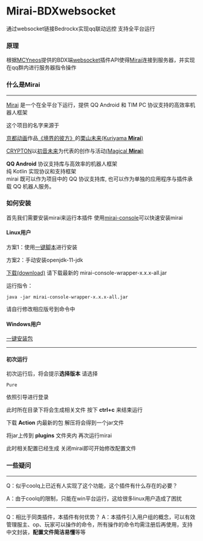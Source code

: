 # Mirai-BDXwebsocket

通过websocket链接Bedrockx实现qq联动远控 支持全平台运行

### 原理

根据[MCYneos](https://github.com/MCYneos)提供的BDX端[websocket](https://github.com/WangYneos/BDXWebSocket)插件API使得[Mirai](https://github.com/mamoe/mirai)连接到服务器，并实现在qq群内进行服务器指令操作

### 什么是Mirai

----

[Mirai](https://github.com/mamoe/mirai) 是一个在全平台下运行，提供 QQ Android 和 TIM PC 协议支持的高效率机器人框架

这个项目的名字来源于
     <p><a href = "http://www.kyotoanimation.co.jp/">京都动画</a>作品<a href = "https://zh.moegirl.org/zh-hans/%E5%A2%83%E7%95%8C%E7%9A%84%E5%BD%BC%E6%96%B9">《境界的彼方》</a>的<a href = "https://zh.moegirl.org/zh-hans/%E6%A0%97%E5%B1%B1%E6%9C%AA%E6%9D%A5">栗山未来(Kuriyama <b>Mirai</b>)</a></p>
     <p><a href = "https://www.crypton.co.jp/">CRYPTON</a>以<a href = "https://www.crypton.co.jp/miku_eng">初音未来</a>为代表的创作与活动<a href = "https://magicalmirai.com/2019/index_en.html">(Magical <b>Mirai</b>)</a></p>
**QQ Android** 协议支持库与高效率的机器人框架   
纯 Kotlin 实现协议和支持框架    
mirai 既可以作为项目中的 QQ 协议支持库, 也可以作为单独的应用程序与插件承载 QQ 机器人服务。  

### 如何安装

首先我们需要安装mirai来运行本插件 使用[mirai-console](https://github.com/mamoe/mirai-console)可以快速安装mirai

#### Linux用户

方案1：使用[一键脚本](https://github.com/cyanray/mirai-linux-deployment)进行安装

方案2：手动安装openjdk-11-jdk


[下载(download)](https://github.com/mamoe/mirai-console/releases)
请下载最新的 mirai-console-wrapper-x.x.x-all.jar

运行指令：
```
java -jar mirai-console-wrapper-x.x.x-all.jar

```
请自行修改相应版号到命令中

#### Windows用户


[一键安装包](https://suihou-my.sharepoint.com/personal/user18_5tb_site/_layouts/15/onedrive.aspx?id=%2Fpersonal%2Fuser18%5F5tb%5Fsite%2FDocuments%2FmiraiInstall&originalPath=aHR0cHM6Ly9zdWlob3UtbXkuc2hhcmVwb2ludC5jb20vOmY6L2cvcGVyc29uYWwvdXNlcjE4XzV0Yl9zaXRlL0VyV0dyOTdGcFBWRGprYm9JRG1EQUprQklELTIzWk1OYlRQZ2dHYWpmMXp2R3c_cnRpbWU9ZkNtR3NrUHUxMGc)


---
#### 初次运行

初次运行后，将会提示**选择版本** 请选择
```
Pure
```

依照引导进行登录

此时所在目录下将会生成相关文件
按下 **ctrl+c** 来结束运行

下载 **Action** 内最新的包 解压将会得到一个jar文件

将jar上传到 **plugins** 文件夹内 再次运行mirai


此时相关配置已经生成 关闭mirai即可开始修改配置文件

### 一些疑问

---

Q：似乎coolq上已近有人实现了这个功能，这个插件有什么存在的必要？

A：由于coolq的限制，只能在win平台运行，这给很多linux用户造成了困扰

---
Q：相比于同类插件，本插件有何优势？
A：本插件引入用户组的概念，可以有效管理服主、op、玩家可以操作的命令，所有操作的命令均需注册后再使用，支持中文封装，**配置文件简洁易懂**等等
